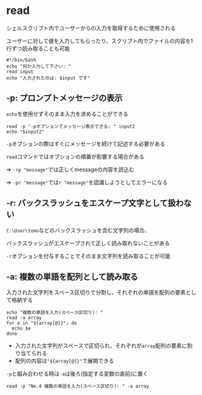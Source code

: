 # read
シェルスクリプト内でユーザーからの入力を取得するために使用される

ユーザーに対して値を入力してもらったり、スクリプト内でファイルの内容を1行ずつ読み取ることも可能

```shell
#!/bin/bash
echo "何か入力して下さい: "
read input
echo "入力されたのは: $input です"
```

## -p: プロンプトメッセージの表示
`echo`を使用せずそのまま入力を求めることができる

```shell
read -p "-pオプションでメッセージ表示できる: " input2
echo "$input2"
```

`-p`オプションの際はすぐにメッセージを続けて記述する必要がある

`read`コマンドではオプションの順番が影響する場合がある

=> `-rp "message"`では正しくmessageの内容を読込む

=> `-pr "message"`では`r "message"`を認識しようとしてエラーになる

## -r: バックスラッシュをエスケープ文字として扱わない
`C:\User\tomo`などのバックスラッシュを含む文字列の場合、

バックスラッシュがエスケープされて正しく読み取れないことがある

`-r`オプションを付与することでそのまま文字列を読み取ることが可能

## -a: 複数の単語を配列として読み取る
入力された文字列をスペース区切りで分割し、それぞれの単語を配列の要素として格納する

```shell
echo "複数の単語を入力(スペース区切り): "
read -a array
for e in "${array[@]}"; do
  echo $e
done
```
- 入力された文字列がスペースで区切られ、それぞれが`array`配列の要素に割り当てられる
- 配列の内容は`"${array[@]}"`で展開できる

`-p`と組み合わせる時は`-a`は後ろ(指定する変数の直前)に置く

```shell
read -p "No.4 複数の単語を入力(スペース区切り): " -a array
```

